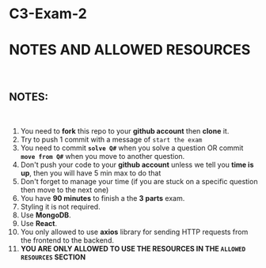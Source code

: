 # C3-Exam-2

# NOTES AND ALLOWED RESOURCES
​
## NOTES:
​
1. You need to **fork** this repo to your **github account** then **clone** it.
​
2. Try to push 1 commit with a message of `start the exam`
​
2. You need to commit **`solve Q#`** when you solve a question OR commit **`move from Q#`** when you move to another question.
​
3. Don't push your code to your **github account** unless we tell you **time is up**, then you will have 5 min max to do that
​
4. Don't forget to manage your time (if you are stuck on a specific question then move to the next one)
​
5. You have **90 minutes** to finish a the **3 parts** exam.
​
6. Styling it is not required.
​
7. Use **MongoDB**.
​
8. Use **React**.
​
9. You only allowed to use **axios** library for sending HTTP requests from the frontend to the backend.
​
10. **YOU ARE ONLY ALLOWED TO USE THE RESOURCES IN THE `ALLOWED RESOURCES` SECTION**